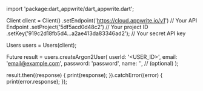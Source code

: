 import 'package:dart_appwrite/dart_appwrite.dart';

Client client = Client()
  .setEndpoint('https://cloud.appwrite.io/v1') // Your API Endpoint
  .setProject('5df5acd0d48c2') // Your project ID
  .setKey('919c2d18fb5d4...a2ae413da83346ad2'); // Your secret API key

Users users = Users(client);

Future result = users.createArgon2User(
  userId: '<USER_ID>',
  email: 'email@example.com',
  password: 'password',
  name: '<NAME>', // (optional)
);

result.then((response) {
  print(response);
}).catchError((error) {
  print(error.response);
});
